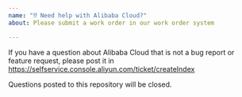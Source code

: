 ```yaml
---
name: "⁉️ Need help with Alibaba Cloud?"
about: Please submit a work order in our work order system

---
```


If you have a question about Alibaba Cloud that is not a bug report or feature
request, please post it in https://selfservice.console.aliyun.com/ticket/createIndex

Questions posted to this repository will be closed.